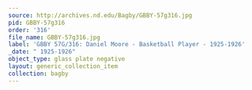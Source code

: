 ```yaml
---
source: http://archives.nd.edu/Bagby/GBBY-57g316.jpg
pid: GBBY-57g316
order: '316'
file_name: GBBY-57g316.jpg
label: 'GBBY 57G/316: Daniel Moore - Basketball Player - 1925-1926'
_date: " 1925-1926"
object_type: glass plate negative
layout: generic_collection_item
collection: bagby
---
```

